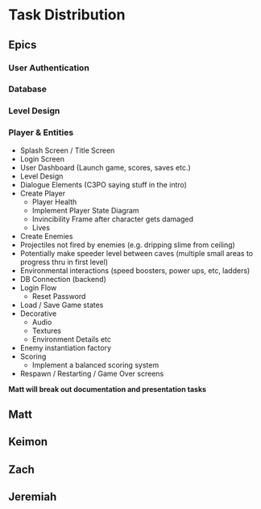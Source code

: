 # Task Distribution

## Epics

### User Authentication

### Database

### Level Design

### Player & Entities

- Splash Screen / Title Screen
- Login Screen
- User Dashboard (Launch game, scores, saves etc.)
- Level Design 
- Dialogue Elements (C3PO saying stuff in the intro)
- Create Player
    - Player Health
    - Implement Player State Diagram
    - Invincibility Frame after character gets damaged
    - Lives
- Create Enemies
- Projectiles not fired by enemies (e.g. dripping slime from ceiling)
- Potentially make speeder level between caves (multiple small areas to progress thru in first level)
- Environmental interactions (speed boosters, power ups, etc, ladders)
- DB Connection (backend)
- Login Flow
    - Reset Password
- Load / Save Game states
- Decorative
    - Audio
    - Textures
    - Environment Details etc
- Enemy instantiation factory
- Scoring
    - Implement a balanced scoring system
- Respawn / Restarting / Game Over screens

**Matt will break out documentation and presentation tasks**

## Matt

## Keimon

## Zach

## Jeremiah